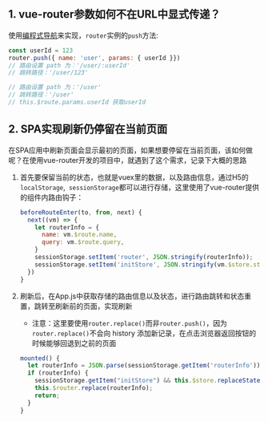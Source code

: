 ## 1. vue-router参数如何不在URL中显式传递？

使用[编程式导航](https://router.vuejs.org/zh/guide/essentials/navigation.html#编程式的导航)来实现，`router`实例的`push`方法:
```js
const userId = 123
router.push({ name: 'user', params: { userId }})
// 路由设置 path 为：'/user/:userId'
// 跳转路径：'/user/123'

// 路由设置 path 为：'/user'
// 跳转路径：'/user'
// this.$route.params.userId 获取userId
```

## 2. SPA实现刷新仍停留在当前页面

在SPA应用中刷新页面会显示最初的页面，如果想要停留在当前页面，该如何做呢？在使用vue-router开发的项目中，就遇到了这个需求，记录下大概的思路

1. 首先要保留当前的状态，也就是vuex里的数据，以及路由信息，通过H5的 `localStorage`,` sessionStorage`都可以进行存储，这里使用了vue-router提供的组件内路由钩子：

   ```js
   beforeRouteEnter(to, from, next) {
     next((vm) => {
       let routerInfo = {
         name: vm.$route.name,
         query: vm.$route.query,
       }
       sessionStorage.setItem('router', JSON.stringify(routerInfo));
       sessionStorage.setItem('initStore', JSON.stringify(vm.$store.state));
     })
   }
   ```

2. 刷新后，在App.js中获取存储的路由信息以及状态，进行路由跳转和状态重置，跳转至刷新前的页面，实现刷新

   - 注意：这里要使用`router.replace()`而非`router.push()`，因为`router.replace()`不会向 history 添加新记录，在点击浏览器返回按钮的时候能够回退到之前的页面

   ```js
   mounted() {
     let routerInfo = JSON.parse(sessionStorage.getItem('routerInfo'));
     if (routerInfo) {
       sessionStorage.getItem("initStore") && this.$store.replaceState(JSON.parse(sessionStorage.getItem("initStore")));
       this.$router.replace(routerInfo);
       return;
     }
   }
   ```

   

